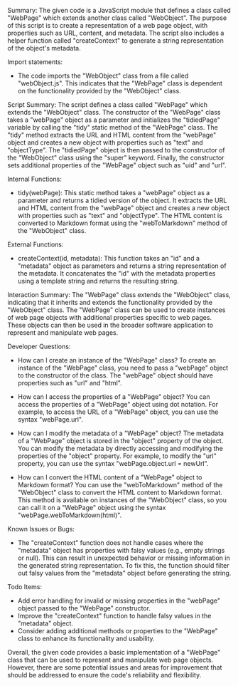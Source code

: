 Summary:
The given code is a JavaScript module that defines a class called "WebPage" which extends another class called "WebObject". The purpose of this script is to create a representation of a web page object, with properties such as URL, content, and metadata. The script also includes a helper function called "createContext" to generate a string representation of the object's metadata.

Import statements:
- The code imports the "WebObject" class from a file called "webObject.js". This indicates that the "WebPage" class is dependent on the functionality provided by the "WebObject" class.

Script Summary:
The script defines a class called "WebPage" which extends the "WebObject" class. The constructor of the "WebPage" class takes a "webPage" object as a parameter and initializes the "tidiedPage" variable by calling the "tidy" static method of the "WebPage" class. The "tidy" method extracts the URL and HTML content from the "webPage" object and creates a new object with properties such as "text" and "objectType". The "tidiedPage" object is then passed to the constructor of the "WebObject" class using the "super" keyword. Finally, the constructor sets additional properties of the "WebPage" object such as "uid" and "url".

Internal Functions:
- tidy(webPage): This static method takes a "webPage" object as a parameter and returns a tidied version of the object. It extracts the URL and HTML content from the "webPage" object and creates a new object with properties such as "text" and "objectType". The HTML content is converted to Markdown format using the "webToMarkdown" method of the "WebObject" class.

External Functions:
- createContext(id, metadata): This function takes an "id" and a "metadata" object as parameters and returns a string representation of the metadata. It concatenates the "id" with the metadata properties using a template string and returns the resulting string.

Interaction Summary:
The "WebPage" class extends the "WebObject" class, indicating that it inherits and extends the functionality provided by the "WebObject" class. The "WebPage" class can be used to create instances of web page objects with additional properties specific to web pages. These objects can then be used in the broader software application to represent and manipulate web pages.

Developer Questions:
- How can I create an instance of the "WebPage" class?
To create an instance of the "WebPage" class, you need to pass a "webPage" object to the constructor of the class. The "webPage" object should have properties such as "url" and "html".

- How can I access the properties of a "WebPage" object?
You can access the properties of a "WebPage" object using dot notation. For example, to access the URL of a "WebPage" object, you can use the syntax "webPage.url".

- How can I modify the metadata of a "WebPage" object?
The metadata of a "WebPage" object is stored in the "object" property of the object. You can modify the metadata by directly accessing and modifying the properties of the "object" property. For example, to modify the "url" property, you can use the syntax "webPage.object.url = newUrl".

- How can I convert the HTML content of a "WebPage" object to Markdown format?
You can use the "webToMarkdown" method of the "WebObject" class to convert the HTML content to Markdown format. This method is available on instances of the "WebObject" class, so you can call it on a "WebPage" object using the syntax "webPage.webToMarkdown(html)".

Known Issues or Bugs:
- The "createContext" function does not handle cases where the "metadata" object has properties with falsy values (e.g., empty strings or null). This can result in unexpected behavior or missing information in the generated string representation. To fix this, the function should filter out falsy values from the "metadata" object before generating the string.

Todo Items:
- Add error handling for invalid or missing properties in the "webPage" object passed to the "WebPage" constructor.
- Improve the "createContext" function to handle falsy values in the "metadata" object.
- Consider adding additional methods or properties to the "WebPage" class to enhance its functionality and usability.

Overall, the given code provides a basic implementation of a "WebPage" class that can be used to represent and manipulate web page objects. However, there are some potential issues and areas for improvement that should be addressed to ensure the code's reliability and flexibility.